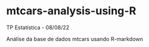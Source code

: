 # mtcars-analysis-using-R

TP Estatística - 08/08/22

Análise da base de dados mtcars usando R-markdown
